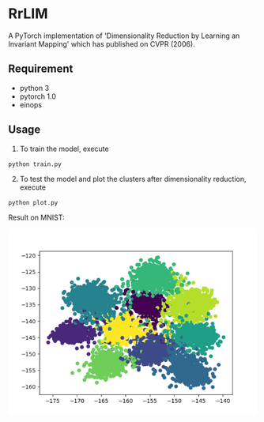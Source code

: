# RrLIM
A PyTorch implementation of 'Dimensionality Reduction by Learning an Invariant Mapping' which has published on CVPR (2006).

## Requirement
* python 3
* pytorch 1.0
* einops

## Usage
1. To train the model, execute
```
python train.py
```

2. To test the model and plot the clusters after dimensionality reduction, execute
```
python plot.py
```
Result on MNIST:

![result_on_mnist](result.png)
